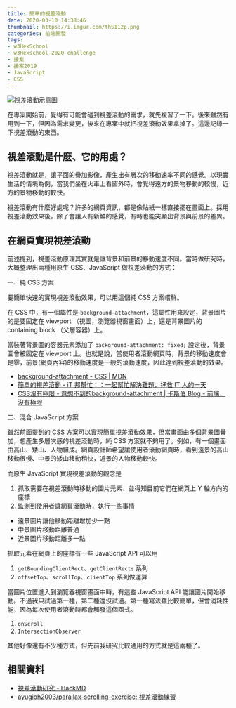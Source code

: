 ```yaml
---
title: 簡單的視差滾動
date: 2020-03-10 14:38:46
thumbnail: https://i.imgur.com/thSI12p.png
categories: 前端開發
tags:
- w3HexSchool
- w3Hexschool-2020-challenge
- 接案
- 接案2019
- JavaScript
- CSS
---
```


![視差滾動示意圖](https://i.imgur.com/thSI12p.png)

在專案開始前，覺得有可能會碰到視差滾動的需求，就先複習了一下。後來雖然有用到一下，但因為需求變更，後來在專案中就把視差滾動效果拿掉了。這邊記錄一下視差滾動的東西。

## 視差滾動是什麼、它的用處？

視差滾動就是，讓平面的疊加影像，產生出有層次的移動速率不同的感覺。以現實生活的情境為例，當我們坐在火車上看窗外時，會覺得遠方的景物移動的較慢，近方的景物移動的較快。

視差滾動有什麼好處呢？許多的網頁資訊，都是像貼紙一樣直接擺在畫面上。採用視差滾動效果後，除了會讓人有新鮮的感覺，有時也能突顯出背景與前景的差異。


## 在網頁實現視差滾動

前述提到，視差滾動原理其實就是讓背景和前景的移動速度不同。當時做研究時，大概整理出兩種用原生 CSS、JavaScript 做視差滾動的方式：


一、純 CSS 方案

要簡單快速的實現視差滾動效果，可以用這個純 CSS 方案嚐鮮。

在 CSS 中，有一個屬性是 `background-attachment`，這屬性用來設定，背景圖片的是要固定在 viewport （視圖，瀏覽器視窗畫面）上，還是背景圖片的 containing block （父層容器）上。

當裝著背景圖的容器元素添加了 `background-attachment: fixed;` 設定後，背景圖會被固定在 viewport 上。也就是說，當使用者滾動網頁時，背景的移動速度會是零，前景(網頁內容)的移動速度是一般的滾動速度，因此達到視差滾動的效果。

* [background-attachment - CSS | MDN](https://developer.mozilla.org/zh-TW/docs/Web/CSS/background-attachment)
* [簡單的視差滾動 - iT 邦幫忙：：一起幫忙解決難題，拯救 IT 人的一天](https://ithelp.ithome.com.tw/articles/10197613)
* [CSS沒有極限 - 意想不到的background-attachment | 卡斯伯 Blog - 前端，沒有極限](https://wcc723.github.io/css/2013/09/25/background-att/)


二、混合 JavaScript 方案

雖然前面提到的 CSS 方案可以實現簡單視差滾動效果，但當畫面由多個背景圖疊加，想產生多層次感的視差滾動時，純 CSS 方案就不夠用了。例如，有一個畫面由高山、矮山、人物組成。網頁設計師希望讓使用者滾動網頁時，看到遠景的高山移動很慢、中景的矮山移動稍快，近景的人物移動較快。

而原生 JavaScript 實現視差滾動的觀念是
1. 抓取需要在視差滾動時移動的圖片元素、並得知目前它們在網頁上 Y 軸方向的座標
2. 監測到使用者讓網頁滾動時，執行一些事情
  - 遠景圖片讓他移動距離增加少一點
  - 中景圖片移動距離普通
  - 近景圖片移動距離多一點

抓取元素在網頁上的座標有一些 JavaScript API 可以用
1. `getBoundingClientRect`、`getClientRects` 系列
2. `offsetTop`、`scrollTop`、`clientTop` 系列做運算

當圖片位置進入到瀏覽器視窗畫面中時，有這些 JavaScript API 能讓圖片開始移動。不過我只試過第一種，第二種還沒試過。第一種寫法雖比較簡單，但會消耗性能，因為每次使用者滾動時都會觸發這個函式。
1. `onScroll`
2. `IntersectionObserver`

其他好像還有不少種方式，但先前我研究比較通用的方式就是這兩種了。

## 相關資料
* [視差滾動研究 - HackMD](https://hackmd.io/8ss1-w5sQeyac50zFLUj4A?view)
* [ayugioh2003/parallax-scrolling-exercise: 視差滾動練習](https://github.com/ayugioh2003/parallax-scrolling-exercise)